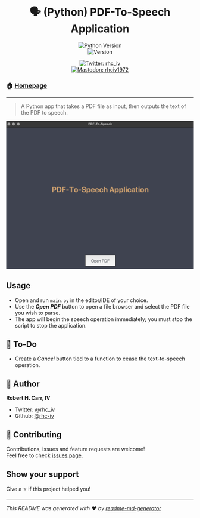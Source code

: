 <h1 align="center">🗣️ (Python) PDF-To-Speech Application</h1>
<p align="center">
  <img alt="Python Version" src="https://img.shields.io/badge/python_version-3.11-yellow" /><br>
  <img alt="Version" src="https://img.shields.io/badge/app_version-1.10-blue.svg?cacheSeconds=2592000" />
</p>
  <p align="center">
  <a href="https://twitter.com/rhc_iv" target="_blank">
    <img alt="Twitter: rhc_iv" src="https://img.shields.io/twitter/follow/rhc_iv.svg?style=social" /><br>
  </a>
  <a href="https://mastodon.social/@rhciv1972" target="_blank">
    <img alt="Mastodon: rhciv1972" src="https://img.shields.io/mastodon/follow/109497169591319512?domain=https%3A%2F%2Fmastodon.social&style=social" />
  </a>
  </p>
</p>

### 🏠 [Homepage](https://github.com/rhc-iv/py-pdf-to-speech)
---

> A Python app that takes a PDF file as input, then outputs the text of the PDF to speech.

<p align="center">
  <img alt="PDF-To-Speech Applicaton" src="https://github.com/rhc-iv/py-pdf-to-speech/blob/main/screenshot.png?raw=true" width="800" />
<p>

## Usage

- Open and run `main.py` in the editor/IDE of your choice.
- Use the _**Open PDF**_ button to open a file browser and select the PDF file you wish to parse.
- The app will begin the speech operation immediately; you must stop the script to stop the application.

## 📝 To-Do

- Create a _Cancel_ button tied to a function to cease the text-to-speech operation.

## 👤 Author

**Robert H. Carr, IV**

* Twitter: [@rhc\_iv](https://twitter.com/rhc_iv)
* Github: [@rhc-iv](https://github.com/rhc-iv)

## 🤝 Contributing

Contributions, issues and feature requests are welcome!<br />Feel free to check [issues page](https://github.com/rhc-iv/py-pdf-to-speech/issues). 

## Show your support

Give a ⭐️ if this project helped you!

***
_This README was generated with ❤️ by [readme-md-generator](https://github.com/kefranabg/readme-md-generator)_
